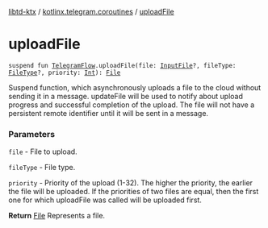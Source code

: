 [libtd-ktx](../index.md) / [kotlinx.telegram.coroutines](index.md) / [uploadFile](./upload-file.md)

# uploadFile

`suspend fun `[`TelegramFlow`](../kotlinx.telegram.core/-telegram-flow/index.md)`.uploadFile(file: `[`InputFile`](https://tdlibx.github.io/td/docs/org/drinkless/td/libcore/telegram/TdApi/InputFile.html)`?, fileType: `[`FileType`](https://tdlibx.github.io/td/docs/org/drinkless/td/libcore/telegram/TdApi/FileType.html)`?, priority: `[`Int`](https://kotlinlang.org/api/latest/jvm/stdlib/kotlin/-int/index.html)`): `[`File`](https://tdlibx.github.io/td/docs/org/drinkless/td/libcore/telegram/TdApi/File.html)

Suspend function, which asynchronously uploads a file to the cloud without sending it in a
message. updateFile will be used to notify about upload progress and successful completion of the
upload. The file will not have a persistent remote identifier until it will be sent in a message.

### Parameters

`file` - File to upload.

`fileType` - File type.

`priority` - Priority of the upload (1-32). The higher the priority, the earlier the file will
be uploaded. If the priorities of two files are equal, then the first one for which uploadFile was
called will be uploaded first.

**Return**
[File](https://tdlibx.github.io/td/docs/org/drinkless/td/libcore/telegram/TdApi/File.html) Represents a file.

